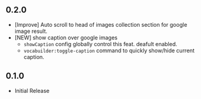## 0.2.0
- [Improve] Auto scroll to head of images collection section for google image result.
- [NEW] show caption over google images
  - `showCaption` config globally control this feat. deafult enabled.
  - `vocabuilder:toggle-caption` command to quickly show/hide current caption.
## 0.1.0
- Initial Release
